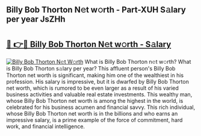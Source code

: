 ## Billy Bob Thorton N𝚎t w𝚘rth - Part-XUH S𝚊lary per year JsZHh

# <h2><a href="http://gc0qrsc.nevu.top/?p=Billy+Bob+Thorton">🔗 👉🔴 Billy Bob Thorton N𝚎t w𝚘rth - S𝚊lary</a></h2>

[![Billy Bob Thorton N𝚎t W𝚘rth](https://i.imgur.com/Oavwk0R.jpeg)](http://gc0qrsc.nevu.top/?p=Billy+Bob+Thorton)
What is Billy Bob Thorton n𝚎t w𝚘rth? What is Billy Bob Thorton s𝚊lary per year?
This affluent person's Billy Bob Thorton net worth is significant, making him one of the wealthiest in his profession. His salary is impressive, but it is dwarfed by Billy Bob Thorton net worth, which is rumored to be even larger as a result of his varied business activities and valuable real estate investments. This wealthy man, whose Billy Bob Thorton net worth is among the highest in the world, is celebrated for his business acumen and financial savvy. This rich individual, whose Billy Bob Thorton net worth is in the billions and who earns an impressive salary, is a prime example of the force of commitment, hard work, and financial intelligence.
